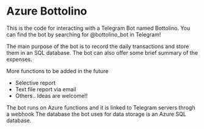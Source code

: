 # Azure Bottolino

This is the code for interacting with a Telegram Bot named Bottolino.
You can find the bot by searching for @bottolino_bot in Telegram!

The main purpose of the bot is to record the daily transactions and store them in an SQL database.
The bot can also offer some brief summary of the expenses.

More functions to be added in the future
- Selective report
- Text file report via email
- Others.. Ideas are welcome!!

The bot runs on Azure functions and it is linked to Telegram servers throgh a webhook
The database the bot uses for data storage is an Azure SQL database.
